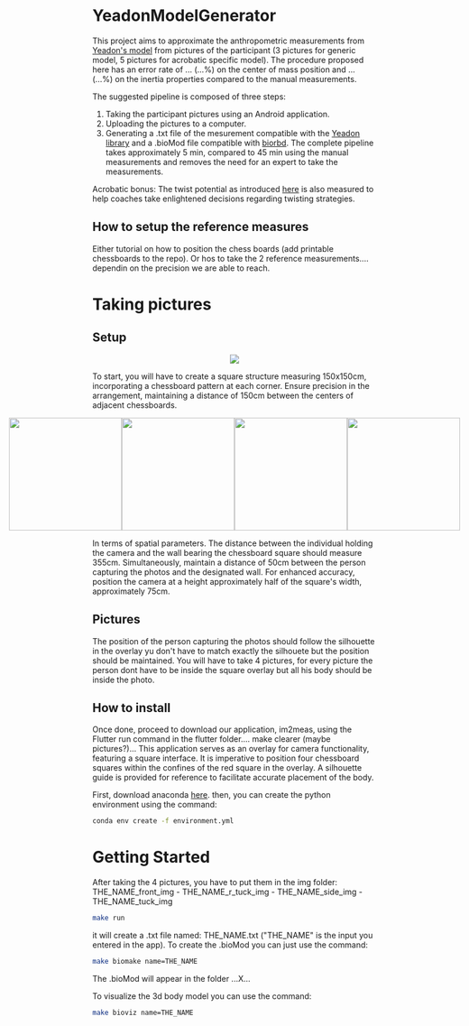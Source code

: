 # YeadonModelGenerator

This project aims to approximate the anthropometric measurements from [Yeadon's model](https://doi.org/10.1016/0021-9290(90)90370-I) from pictures of the participant (3 pictures for generic model, 5 pictures for acrobatic specific model). The procedure proposed here has an error rate of ... (...%) on the center of mass position and ... (...%) on the inertia properties compared to the manual measurements. 

The suggested pipeline is composed of three steps:
1) Taking the participant pictures using an Android application.
2) Uploading the pictures to a computer.
3) Generating a .txt file of the mesurement compatible with the [Yeadon library](https://yeadon.readthedocs.io/en/latest/) and a .bioMod file compatible with [biorbd](https://github.com/pyomeca/biorbd).
The complete pipeline takes approximately 5 min, compared to 45 min using the manual measurements and removes the need for an expert to take the measurements.

 Acrobatic bonus: The twist potential as introduced [here](https://doi.org/10.51224/SRXIV.337) is also measured to help coaches take enlightened decisions regarding twisting strategies.

## How to setup the reference measures
Either tutorial on how to position the chess boards (add printable chessboards to the repo).
Or hos to take the 2 reference measurements.... dependin on the precision we are able to reach.

# Taking pictures
## Setup
<p align="center">
    <img
      src="https://github.com/Hakuou123/YeadonModelGenerator/blob/main/tests/pictures/chessboardx4.jpg"
    />
</p>

To start, you will have to create a square structure measuring 150x150cm, incorporating a chessboard pattern at each corner. Ensure precision in the arrangement, maintaining a distance of 150cm between the centers of adjacent chessboards.
<p style="display: flex;align-items: center;justify-content: center;">
  <img src="https://github.com/Hakuou123/YeadonModelGenerator/blob/main/tests/pictures/front_silhouette.jpg" width="200" />
  <img src="https://github.com/Hakuou123/YeadonModelGenerator/blob/main/tests/pictures/side_silhouette.jpg" width="200"/>
  <img src="https://github.com/Hakuou123/YeadonModelGenerator/blob/main/tests/pictures/r_pike_silhouette.jpg" width="200"/>
  <img src="https://github.com/Hakuou123/YeadonModelGenerator/blob/main/tests/pictures/front_pike_silhouette.jpg" width="200"/>
</p>

In terms of spatial parameters. The distance between the individual holding the camera and the wall bearing the chessboard square should measure 355cm. Simultaneously, maintain a distance of 50cm between the person capturing the photos and the designated wall. For enhanced accuracy, position the camera at a height approximately half of the square's width, approximately 75cm.
## Pictures
The position of the person capturing the photos should follow the silhouette in the overlay yu don't have to match exactly the silhouete but the position should be maintained.
You will have to take 4 pictures, for every picture the person dont have to be inside the square overlay but all his body should be inside the photo.

## How to install
Once done, proceed to download our application, im2meas, using the Flutter run command in the flutter folder.... make clearer (maybe pictures?)... This application serves as an overlay for camera functionality, featuring a square interface. It is imperative to position four chessboard squares within the confines of the red square in the overlay. A silhouette guide is provided for reference to facilitate accurate placement of the body.

First, download anaconda [here](https://www.anaconda.com/download).
then, you can create the python environment using the command:
```bash
conda env create -f environment.yml
```

# Getting Started
After taking the 4 pictures, you have to put them in the img folder:
THE_NAME_front_img - THE_NAME_r_tuck_img - THE_NAME_side_img - THE_NAME_tuck_img
```bash
make run
```
it will create a .txt file named: THE_NAME.txt ("THE_NAME" is the input you entered in the app).
To create the .bioMod you can just use the command:

```bash
make biomake name=THE_NAME
```
The .bioMod will appear in the folder ...X...

To visualize the 3d body model you can use the command:
```bash
make bioviz name=THE_NAME
```
